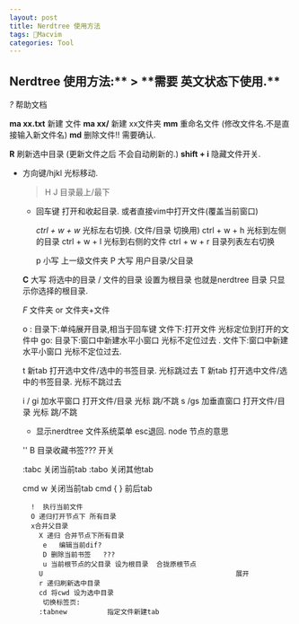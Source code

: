 ```yaml
---
layout: post
title: Nerdtree 使用方法
tags: Macvim
categories: Tool
---
```

## Nerdtree 使用方法:** \> **需要 英文状态下使用.\*\*

*?*           帮助文档

**ma xx.txt** 新建 文件
**ma xx/**    新建  xx文件夹
**mm**        重命名文件 (修改文件名.不是直接输入新文件名)
**md**        删除文件!! 需要确认.

**R**          刷新选中目录 (更新文件之后 不会自动刷新的.) 
**shift + i**  隐藏文件开关.


- 方向键/hjkl  光标移动.
	> H J     目录最上/最下

	- 回车键 打开和收起目录.   或者直接vim中打开文件(覆盖当前窗口)

		*ctrl + w + w*   光标左右切换.  (文件/目录 切换用)
		 ctrl + w + h    光标到左侧的目录
		 ctrl + w + l    光标到右侧的文件
		 ctrl + w + r    目录列表左右切换   

		p 小写  上一级文件夹
		P 大写  用户目录/父目录

	**C** 大写 将选中的目录 / 文件的目录   设置为根目录 
	 也就是nerdtree 目录 只显示你选择的根目录.


	*F*   文件夹 or 文件夹+文件 




	 
	o :   目录下:单纯展开目录,相当于回车键
		  文件下:打开文件  光标定位到打开的文件中
	go:  目录下:窗口中新建水平小窗口  光标不定位过去 .
		  文件下:窗口中新建水平小窗口  光标不定位过去.
	 
	t   新tab   打开选中文件/选中的书签目录.    光标跳过去
	T   新tab   打开选中文件/选中的书签目录.    光标不跳过去
	 
	 
	i / gi   加水平窗口  打开文件/目录      光标 跳/不跳 
	s /gs       加垂直窗口  打开文件/目录  光标 跳/不跳 
	 
	 
	 
	* 显示nerdtree 文件系统菜单 esc退回.    node 节点的意思
		 
	\'' B 目录收藏书签??? 开关
	 
	 
	 
	 
	 
	 
	 
	:tabc  关闭当前tab
	:tabo  关闭其他tab
	 
	 
	cmd w  关闭当前tab
	cmd { } 前后tab
	 
	 
	 
	 
		!  执行当前文件 
		O 递归打开节点下 所有目录
		x合并父目录
		  X 递归 合并节点下所有目录
		   e   编辑当前dif?
		   D 删除当前书签   ???   
		   u 当前根节点的父目录 设为根目录  合拢原根节点
		  U                                                展开
		  r 递归刷新选中目录
		  cd 将cwd 设为选中目录
		   切换标签页:
		  :tabnew          指定文件新建tab



